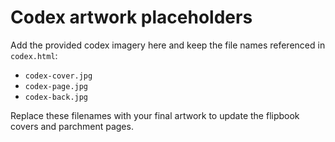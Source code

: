 # Codex artwork placeholders

Add the provided codex imagery here and keep the file names referenced in `codex.html`:

- `codex-cover.jpg`
- `codex-page.jpg`
- `codex-back.jpg`

Replace these filenames with your final artwork to update the flipbook covers and parchment pages.
